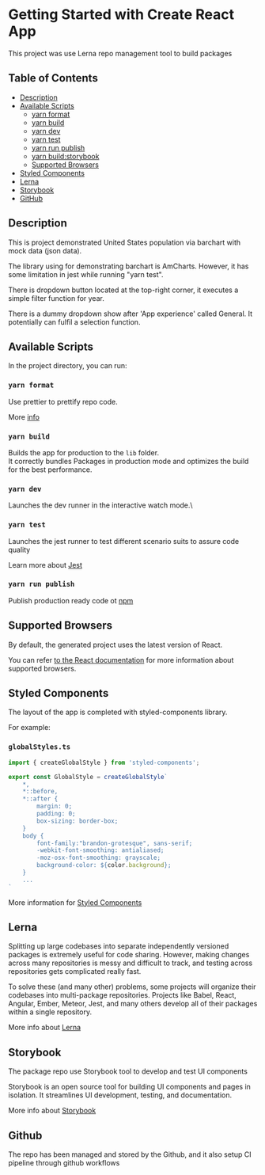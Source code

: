 # Getting Started with Create React App

This project was use Lerna repo management tool to build packages

## Table of Contents

- [Description](#description)
- [Available Scripts](#available-scripts)
  - [yarn format](#yarn-format)
  - [yarn build](#yarn-build)
  - [yarn dev](#yarn-dev)
  - [yarn test](#yarn-test)
  - [yarn run publish](#yarn-run-publish)
  - [yarn build:storybook](#yarn-build:storybook)
  - [Supported Browsers](#supported-browsers)
- [Styled Components](#styled-components)
- [Lerna](#lerna)
- [Storybook](#storybook)
- [GitHub](#github)

## Description

This is project demonstrated United States population via barchart with mock data (json data).

The library using for demonstrating barchart is AmCharts. However, it has some limitation in jest while running "yarn test". 

There is dropdown button located at the top-right corner, it executes a simple filter function for year.

There is a dummy dropdown show after 'App experience' called General. It potentially can fulfil a selection function.   

## Available Scripts

In the project directory, you can run:

### `yarn format`

Use prettier to prettify repo code.

More [info](https://prettier.io/docs/en/comparison.html)

### `yarn build`

Builds the app for production to the `lib` folder.\
It correctly bundles Packages in production mode and optimizes the build for the best performance.

### `yarn dev`

Launches the dev runner in the interactive watch mode.\

### `yarn test`

Launches the jest runner to test different scenario suits to assure code quality 

Learn more about [Jest](https://jestjs.io/docs/getting-started)

### `yarn run publish`

Publish production ready code ot [npm](https://www.npmjs.com/)


## Supported Browsers

By default, the generated project uses the latest version of React.

You can refer [to the React documentation](https://reactjs.org/docs/react-dom.html#browser-support) for more information about supported browsers.

## Styled Components

The layout of the app is completed with styled-components library.

For example:

### `globalStyles.ts`

```ts
import { createGlobalStyle } from 'styled-components';

export const GlobalStyle = createGlobalStyle`
    *,
    *::before,
    *::after {
        margin: 0;
        padding: 0;
        box-sizing: border-box;
    }
    body {
        font-family:"brandon-grotesque", sans-serif;
        -webkit-font-smoothing: antialiased;
        -moz-osx-font-smoothing: grayscale;
        background-color: ${color.background};
    }
    ...
`

```

More information for [Styled Components](https://styled-components.com/)

## Lerna

Splitting up large codebases into separate independently versioned packages is extremely useful for code sharing. However, making changes across many repositories is messy and difficult to track, and testing across repositories gets complicated really fast.

To solve these (and many other) problems, some projects will organize their codebases into multi-package repositories. Projects like Babel, React, Angular, Ember, Meteor, Jest, and many others develop all of their packages within a single repository.

More info about [Lerna](https://lerna.js.org/)

## Storybook

The package repo use Storybook tool to develop and test UI components

Storybook is an open source tool for building UI components and pages in isolation. It streamlines UI development, testing, and documentation.

More info about [Storybook](https://storybook.js.org/)

## Github

The repo has been managed and stored by the Github, and it also setup CI pipeline through github workflows

